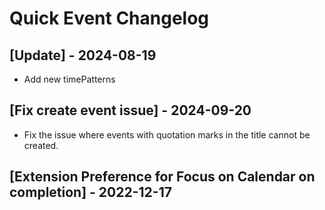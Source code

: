 # Quick Event Changelog

## [Update] - 2024-08-19

- Add new timePatterns

## [Fix create event issue] - 2024-09-20

- Fix the issue where events with quotation marks in the title cannot be created.

## [Extension Preference for Focus on Calendar on completion] - 2022-12-17

